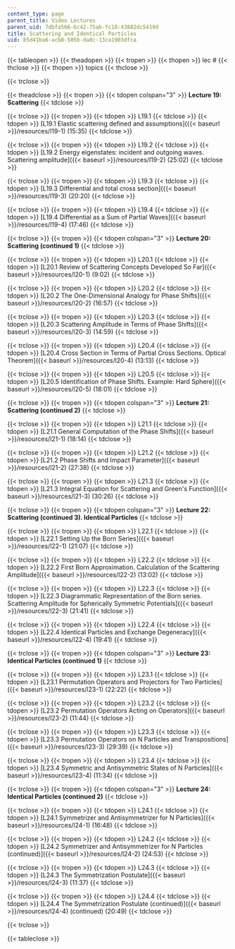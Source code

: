 ```yaml
---
content_type: page
parent_title: Video Lectures
parent_uid: 7dbfa566-6c42-75ab-fc10-43882dc5419d
title: Scattering and Identical Particles
uid: 85d41ba6-acb8-505b-da8c-13ca1903dfca
---
```


  
{{< tableopen >}}
{{< theadopen >}}
{{< tropen >}}
{{< thopen >}}
lec #
{{< thclose >}}
{{< thopen >}}
topics
{{< thclose >}}

{{< trclose >}}

{{< theadclose >}}
{{< tropen >}}
{{< tdopen colspan="3" >}}
**Lecture 19: Scattering**
{{< tdclose >}}

{{< trclose >}}
{{< tropen >}}
{{< tdopen >}}
L19.1
{{< tdclose >}}
{{< tdopen >}}
[L19.1 Elastic scattering defined and assumptions]({{< baseurl >}}/resources/l19-1) (15:35)
{{< tdclose >}}

{{< trclose >}}
{{< tropen >}}
{{< tdopen >}}
L19.2
{{< tdclose >}}
{{< tdopen >}}
[L19.2 Energy eigenstates: incident and outgoing waves. Scattering amplitude]({{< baseurl >}}/resources/l19-2) (25:02)
{{< tdclose >}}

{{< trclose >}}
{{< tropen >}}
{{< tdopen >}}
L19.3
{{< tdclose >}}
{{< tdopen >}}
[L19.3 Differential and total cross section]({{< baseurl >}}/resources/l19-3) (20:20)
{{< tdclose >}}

{{< trclose >}}
{{< tropen >}}
{{< tdopen >}}
L19.4
{{< tdclose >}}
{{< tdopen >}}
[L19.4 Differential as a Sum of Partial Waves]({{< baseurl >}}/resources/l19-4) (17:46)
{{< tdclose >}}

{{< trclose >}}
{{< tropen >}}
{{< tdopen colspan="3" >}}
**Lecture 20: Scattering (continued 1)**
{{< tdclose >}}

{{< trclose >}}
{{< tropen >}}
{{< tdopen >}}
L20.1
{{< tdclose >}}
{{< tdopen >}}
[L20.1 Review of Scattering Concepts Developed So Far]({{< baseurl >}}/resources/l20-1) (9:02)
{{< tdclose >}}

{{< trclose >}}
{{< tropen >}}
{{< tdopen >}}
L20.2
{{< tdclose >}}
{{< tdopen >}}
[L20.2 The One-Dimensional Analogy for Phase Shifts]({{< baseurl >}}/resources/l20-2) (16:57)
{{< tdclose >}}

{{< trclose >}}
{{< tropen >}}
{{< tdopen >}}
L20.3
{{< tdclose >}}
{{< tdopen >}}
[L20.3 Scattering Amplitude in Terms of Phase Shifts]({{< baseurl >}}/resources/l20-3) (14:59)
{{< tdclose >}}

{{< trclose >}}
{{< tropen >}}
{{< tdopen >}}
L20.4
{{< tdclose >}}
{{< tdopen >}}
[L20.4 Cross Section in Terms of Partial Cross Sections. Optical Theorem]({{< baseurl >}}/resources/l20-4) (13:13)
{{< tdclose >}}

{{< trclose >}}
{{< tropen >}}
{{< tdopen >}}
L20.5
{{< tdclose >}}
{{< tdopen >}}
[L20.5 Identification of Phase Shifts. Example: Hard Sphere]({{< baseurl >}}/resources/l20-5) (18:01)
{{< tdclose >}}

{{< trclose >}}
{{< tropen >}}
{{< tdopen colspan="3" >}}
**Lecture 21: Scattering (continued 2)**
{{< tdclose >}}

{{< trclose >}}
{{< tropen >}}
{{< tdopen >}}
L21.1
{{< tdclose >}}
{{< tdopen >}}
[L21.1 General Computation of the Phase Shifts]({{< baseurl >}}/resources/l21-1) (18:14)
{{< tdclose >}}

{{< trclose >}}
{{< tropen >}}
{{< tdopen >}}
L21.2
{{< tdclose >}}
{{< tdopen >}}
[L21.2 Phase Shifts and Impact Parameter]({{< baseurl >}}/resources/l21-2) (27:38)
{{< tdclose >}}

{{< trclose >}}
{{< tropen >}}
{{< tdopen >}}
L21.3
{{< tdclose >}}
{{< tdopen >}}
[L21.3 Integral Equation for Scattering and Green's Function]({{< baseurl >}}/resources/l21-3) (30:26)
{{< tdclose >}}

{{< trclose >}}
{{< tropen >}}
{{< tdopen colspan="3" >}}
**Lecture 22: Scattering (continued 3). Identical Particles**
{{< tdclose >}}

{{< trclose >}}
{{< tropen >}}
{{< tdopen >}}
L22.1
{{< tdclose >}}
{{< tdopen >}}
[L22.1 Setting Up the Born Series]({{< baseurl >}}/resources/l22-1) (21:07)
{{< tdclose >}}

{{< trclose >}}
{{< tropen >}}
{{< tdopen >}}
L22.2
{{< tdclose >}}
{{< tdopen >}}
[L22.2 First Born Approximation. Calculation of the Scattering Amplitude]({{< baseurl >}}/resources/l22-2) (13:02)
{{< tdclose >}}

{{< trclose >}}
{{< tropen >}}
{{< tdopen >}}
L22.3
{{< tdclose >}}
{{< tdopen >}}
[L22.3 Diagrammatic Representation of the Born series. Scattering Amplitude for Spherically Symmetric Potentials]({{< baseurl >}}/resources/l22-3) (21:41)
{{< tdclose >}}

{{< trclose >}}
{{< tropen >}}
{{< tdopen >}}
L22.4
{{< tdclose >}}
{{< tdopen >}}
[L22.4 Identical Particles and Exchange Degeneracy]({{< baseurl >}}/resources/l22-4) (19:41)
{{< tdclose >}}

{{< trclose >}}
{{< tropen >}}
{{< tdopen colspan="3" >}}
**Lecture 23: Identical Particles (continued 1)**
{{< tdclose >}}

{{< trclose >}}
{{< tropen >}}
{{< tdopen >}}
L23.1
{{< tdclose >}}
{{< tdopen >}}
[L23.1 Permutation Operators and Projectors for Two Particles]({{< baseurl >}}/resources/l23-1) (22:22)
{{< tdclose >}}

{{< trclose >}}
{{< tropen >}}
{{< tdopen >}}
L23.2
{{< tdclose >}}
{{< tdopen >}}
[L23.2 Permutation Operators Acting on Operators]({{< baseurl >}}/resources/l23-2) (11:44)
{{< tdclose >}}

{{< trclose >}}
{{< tropen >}}
{{< tdopen >}}
L23.3
{{< tdclose >}}
{{< tdopen >}}
[L23.3 Permutation Operators on N Particles and Transpositions]({{< baseurl >}}/resources/l23-3) (29:39)
{{< tdclose >}}

{{< trclose >}}
{{< tropen >}}
{{< tdopen >}}
L23.4
{{< tdclose >}}
{{< tdopen >}}
[L23.4 Symmetric and Antisymmetric States of N Particles]({{< baseurl >}}/resources/l23-4) (11:34)
{{< tdclose >}}

{{< trclose >}}
{{< tropen >}}
{{< tdopen colspan="3" >}}
**Lecture 24: Identical Particles (continued 2)**
{{< tdclose >}}

{{< trclose >}}
{{< tropen >}}
{{< tdopen >}}
L24.1
{{< tdclose >}}
{{< tdopen >}}
[L24.1 Symmetrizer and Antisymmetrizer for N Particles]({{< baseurl >}}/resources/l24-1) (16:48)
{{< tdclose >}}

{{< trclose >}}
{{< tropen >}}
{{< tdopen >}}
L24.2
{{< tdclose >}}
{{< tdopen >}}
[L24.2 Symmetrizer and Antisymmetrizer for N Particles (continued)]({{< baseurl >}}/resources/l24-2) (24:53)
{{< tdclose >}}

{{< trclose >}}
{{< tropen >}}
{{< tdopen >}}
L24.3
{{< tdclose >}}
{{< tdopen >}}
[L24.3 The Symmetrization Postulate]({{< baseurl >}}/resources/l24-3) (11:37)
{{< tdclose >}}

{{< trclose >}}
{{< tropen >}}
{{< tdopen >}}
L24.4
{{< tdclose >}}
{{< tdopen >}}
[L24.4 The Symmetrization Postulate (continued)]({{< baseurl >}}/resources/l24-4) (continued) (20:49)
{{< tdclose >}}

{{< trclose >}}

{{< tableclose >}}